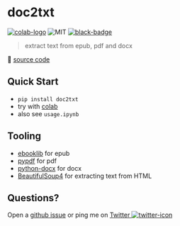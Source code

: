 # doc2txt

[![colab-logo]][colab] ![MIT] [![black-badge]][black-url]

> extract text from epub, pdf and docx

[colab-logo]: https://colab.research.google.com/assets/colab-badge.svg
[colab]: https://colab.research.google.com/github/hoishing/doc2txt/blob/main/doc2txt.ipynb
[MIT]: https://img.shields.io/github/license/hoishing/doc2txt
[black-badge]: https://img.shields.io/badge/code%20style-black-000000.svg
[black-url]: https://github.com/psf/black

🔗 [source code](https://github.com/hoishing/doc2txt)

## Quick Start

- `pip install doc2txt`
- try with [colab]
- also see `usage.ipynb`

## Tooling

- [ebooklib] for epub
- [pypdf] for pdf
- [python-docx] for docx
- [BeautifulSoup4] for extracting text from HTML

[ebooklib]: https://github.com/aerkalov/ebooklib
[BeautifulSoup4]: https://www.crummy.com/software/BeautifulSoup/bs4/doc
[pypdf]: https://github.com/py-pdf/pypdf
[python-docx]: https://github.com/python-openxml/python-docx

## Questions?

Open a [github issue] or ping me on [Twitter ![twitter-icon]][Twitter]

[github issue]: https://github.com/hoishing/doc2txt/issues
[Twitter]: https://twitter.com/intent/tweet?text=https://github.com/hoishing/doc2txt/%20%0D@hoishing
[twitter-icon]: https://api.iconify.design/logos/twitter.svg?width=20
